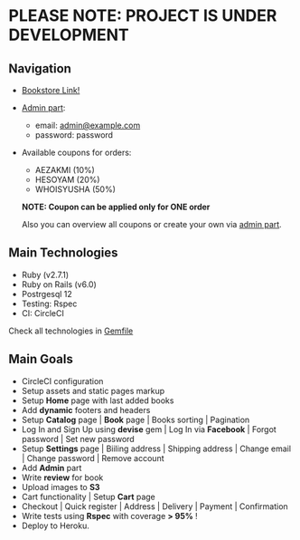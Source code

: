 # PLEASE NOTE: PROJECT IS UNDER DEVELOPMENT
## Navigation
- <a href="https://book-store-rails.herokuapp.com/">Bookstore Link!</a>
- <a href="https://book-store-rails.herokuapp.com/admin/login">Admin part</a>:
  - email: admin@example.com
  - password: password
  
- Available coupons for orders:
  - AEZAKMI (10%)
  - HESOYAM (20%)
  - WHOISYUSHA (50%)
  
  **NOTE: Coupon can be applied only for ONE order**
  
  Also you can overview all coupons or create your own via <a href="https://book-store-rails.herokuapp.com/admin/coupons">admin part</a>.
## Main Technologies
- Ruby (v2.7.1)
- Ruby on Rails (v6.0)
- Postrgesql 12
- Testing: Rspec
- CI: CircleCI

Check all technologies in <a href="https://github.com/DaniilYusha/book-store/blob/feature/tenth_step/Gemfile">Gemfile</a>
## Main Goals
- CircleCI configuration
- Setup assets and static pages markup
- Setup **Home** page with last added books
- Add **dynamic** footers and headers
- Setup **Catalog** page | **Book** page | Books sorting | Pagination
- Log In and Sign Up using **devise** gem | Log In via **Facebook** | Forgot password | Set new password
- Setup **Settings** page | Biiling address | Shipping address | Change email | Change password | Remove account
- Add **Admin** part
- Write **review** for book
- Upload images to **S3**
- Cart functionality | Setup **Cart** page
- Checkout | Quick register | Address | Delivery | Payment | Confirmation
- Write tests using **Rspec** with coverage **> 95%** !
- Deploy to Heroku.
